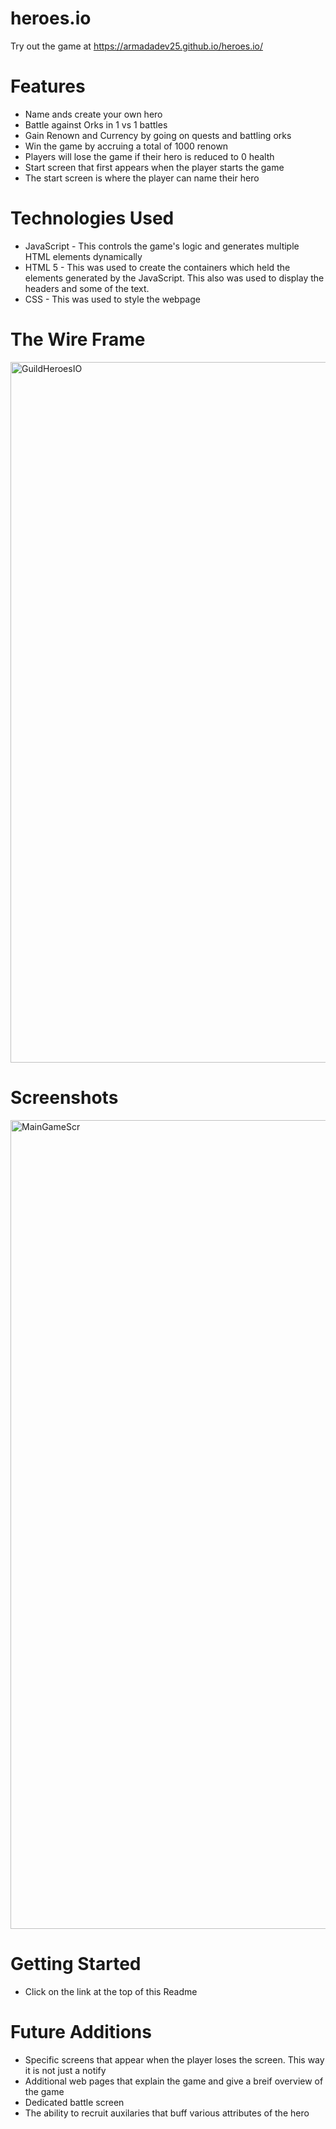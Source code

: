 # heroes.io

Try out the game at https://armadadev25.github.io/heroes.io/

# Features
- Name ands create your own hero
- Battle against Orks in 1 vs 1 battles
- Gain Renown and Currency by going on quests and battling orks
- Win the game by accruing a total of 1000 renown
- Players will lose the game if their hero is reduced to 0 health
- Start screen that first appears when the player starts the game
- The start screen is where the player can name their hero

# Technologies Used
- JavaScript - This controls the game's logic and generates multiple HTML elements dynamically
- HTML 5 - This was used to create the containers which held the elements generated by the JavaScript. This also was used to display the headers and some of the text.
- CSS - This was used to style the webpage

# The Wire Frame
<img width="1121" alt="GuildHeroesIO" src="https://github.com/ArmadaDev25/heroes.io/assets/119649188/26b11ee1-52da-4fe5-ac6e-3be3847b5ae8">

# Screenshots
<img width="1294" alt="MainGameScr" src="https://github.com/ArmadaDev25/heroes.io/assets/119649188/d8fe5e08-3ac7-4c8a-89e2-395aa9f57967">



# Getting Started
- Click on the link at the top of this Readme
  
# Future Additions
- Specific screens that appear when the player loses the screen. This way it is not just a notify
- Additional web pages that explain the game and give a breif overview of the game
- Dedicated battle screen
- The ability to recruit auxilaries that buff various attributes of the hero
 
